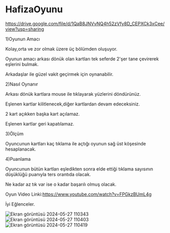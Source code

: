 # HafizaOyunu
https://drive.google.com/file/d/1QaB8JNVvNQ4h52zVfy8D_CEPXCk3xCee/view?usp=sharing
 
 1)Oyunun Amacı 

Kolay,orta ve zor olmak üzere üç bölümden oluşuyor.

Oyunun amacı arkası dönük olan kartları tek seferde 2'şer tane çevirerek eşlerini bulmak.

Arkadaşlar ile güzel vakit geçirmek için oynanabilir.

2)Nasıl Oynanır

Arkası dönük kartlara mouse ile tıklayarak yüzlerini döndürünüz.

Eşlenen kartlar kilitlenecek,diğer kartlardan devam edeceksiniz.

2 kart açıkken başka kart açılamaz.

Eşlenen kartlar geri kapatılamaz.

   3)Ölçüm 

Oyuncunun kartları kaç tıklama ile açtığı oyunun sağ üst köşesinde hesaplanacak.

  4)Puanlama 

Oyuncunun bütün kartları eşledikten sonra elde ettiği tıklama sayısının düşüklüğü puanıyla ters orantıda olacak.

Ne kadar az tık var ise o kadar başarılı olmuş olacak.

Oyun Video Linki:https://www.youtube.com/watch?v=FPGkzBUmL4g

İyi Eğlenceler.

![Ekran görüntüsü 2024-05-27 110343](https://github.com/ulaserda/HafizaOyunu/assets/149077553/f204d073-87cb-4c16-9881-6f7b7a735620)
![Ekran görüntüsü 2024-05-27 110403](https://github.com/ulaserda/HafizaOyunu/assets/149077553/40cd427d-b426-4caa-94f5-87d8a8532b2f)
![Ekran görüntüsü 2024-05-27 110419](https://github.com/ulaserda/HafizaOyunu/assets/149077553/81a7f0fb-d77e-4fab-94c3-6e6333d0061b)

